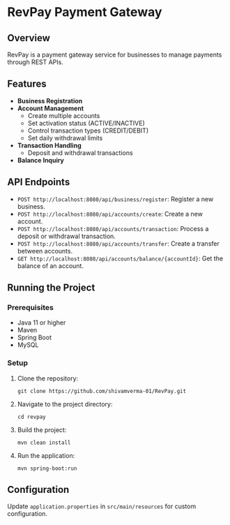 
RevPay Payment Gateway
======================

Overview
--------

RevPay is a payment gateway service for businesses to manage payments through REST APIs.

Features
--------

*   **Business Registration**
*   **Account Management**
    *   Create multiple accounts
    *   Set activation status (ACTIVE/INACTIVE)
    *   Control transaction types (CREDIT/DEBIT)
    *   Set daily withdrawal limits
*   **Transaction Handling**
    *   Deposit and withdrawal transactions
*   **Balance Inquiry**

API Endpoints
-------------

*   `POST http://localhost:8080/api/business/register`: Register a new business.
*   `POST http://localhost:8080/api/accounts/create`: Create a new account.
*   `POST http://localhost:8080/api/accounts/transaction`: Process a deposit or withdrawal transaction.
*   `POST http://localhost:8080/api/accounts/transfer`: Create a transfer between accounts.
*   `GET http://localhost:8080/api/accounts/balance/{accountId}`: Get the balance of an account.

Running the Project
-------------------

### Prerequisites

*   Java 11 or higher
*   Maven
*   Spring Boot
*   MySQL

### Setup

1.  Clone the repository:
    
        git clone https://github.com/shivamverma-01/RevPay.git
    
2.  Navigate to the project directory:
    
        cd revpay
    
3.  Build the project:
    
        mvn clean install
    
4.  Run the application:
    
        mvn spring-boot:run
    

Configuration
-------------

Update `application.properties` in `src/main/resources` for custom configuration.
